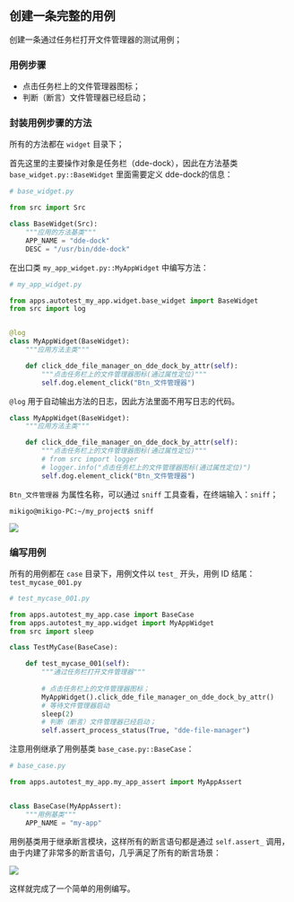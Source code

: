 ## 创建一条完整的用例

创建一条通过任务栏打开文件管理器的测试用例；

### 用例步骤

- 点击任务栏上的文件管理器图标；
- 判断（断言）文件管理器已经启动；

### 封装用例步骤的方法

所有的方法都在 `widget` 目录下；

首先这里的主要操作对象是任务栏（dde-dock），因此在方法基类 `base_widget.py::BaseWidget` 里面需要定义 dde-dock的信息：

```python
# base_widget.py

from src import Src

class BaseWidget(Src):
    """应用的方法基类"""
    APP_NAME = "dde-dock"
    DESC = "/usr/bin/dde-dock"
```

在出口类 `my_app_widget.py::MyAppWidget` 中编写方法：

```python
# my_app_widget.py

from apps.autotest_my_app.widget.base_widget import BaseWidget
from src import log


@log
class MyAppWidget(BaseWidget):
    """应用方法主类"""

    def click_dde_file_manager_on_dde_dock_by_attr(self):
        """点击任务栏上的文件管理器图标(通过属性定位)"""
        self.dog.element_click("Btn_文件管理器")
```

`@log` 用于自动输出方法的日志，因此方法里面不用写日志的代码。

```python
class MyAppWidget(BaseWidget):
    """应用方法主类"""

    def click_dde_file_manager_on_dde_dock_by_attr(self):
        """点击任务栏上的文件管理器图标(通过属性定位)"""
        # from src import logger
        # logger.info("点击任务栏上的文件管理器图标(通过属性定位)")
        self.dog.element_click("Btn_文件管理器")
```

`Btn_文件管理器` 为属性名称，可以通过 `sniff` 工具查看，在终端输入：`sniff`；

```shell
mikigo@mikigo-PC:~/my_project$ sniff
```

![](/实践/桌面UI自动化/sniff.png)

### 编写用例

所有的用例都在 `case` 目录下，用例文件以 `test_` 开头，用例 ID 结尾：`test_mycase_001.py`

```python
# test_mycase_001.py

from apps.autotest_my_app.case import BaseCase
from apps.autotest_my_app.widget import MyAppWidget
from src import sleep

class TestMyCase(BaseCase):

    def test_mycase_001(self):
        """通过任务栏打开文件管理器"""
        
        # 点击任务栏上的文件管理器图标；
        MyAppWidget().click_dde_file_manager_on_dde_dock_by_attr()
        # 等待文件管理器启动
        sleep(2)
        # 判断（断言）文件管理器已经启动；
        self.assert_process_status(True, "dde-file-manager")
```

注意用例继承了用例基类 `base_case.py::BaseCase`：

```python
# base_case.py

from apps.autotest_my_app.my_app_assert import MyAppAssert


class BaseCase(MyAppAssert):
    """用例基类"""
    APP_NAME = "my-app"
```

用例基类用于继承断言模块，这样所有的断言语句都是通过 `self.assert_` 调用，由于内建了非常多的断言语句，几乎满足了所有的断言场景：

![](/实践/桌面UI自动化/assert.gif)

这样就完成了一个简单的用例编写。


